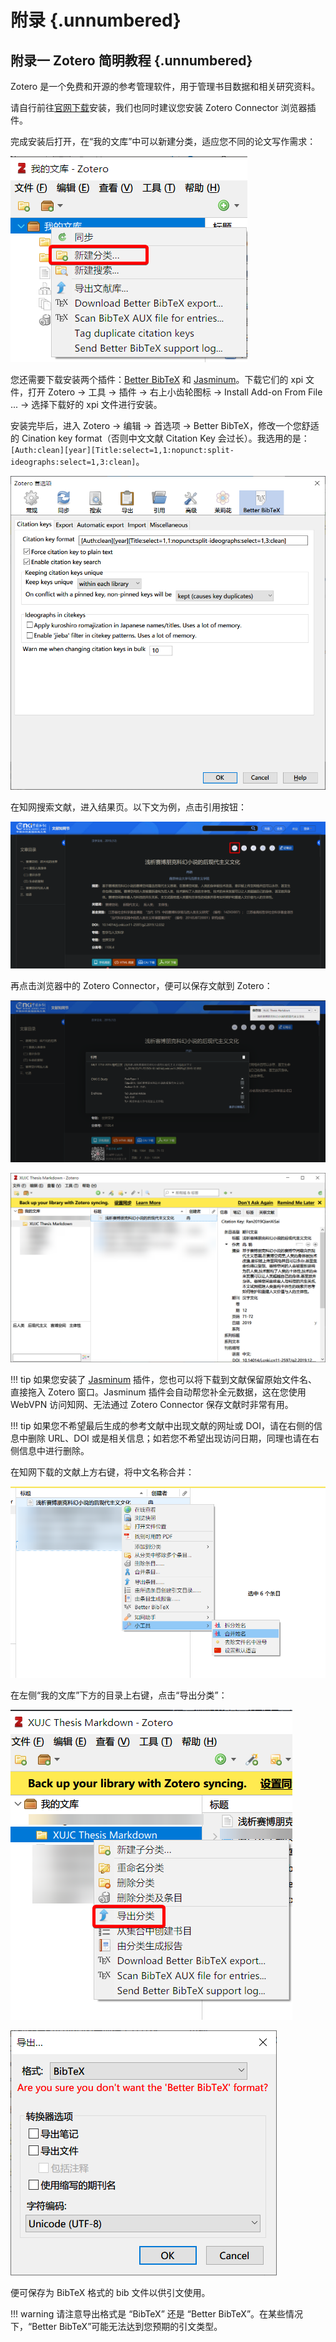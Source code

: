 # 附录 {.unnumbered}

## 附录一 Zotero 简明教程 {.unnumbered}

Zotero 是一个免费和开源的参考管理软件，用于管理书目数据和相关研究资料。

请自行前往[官网下载](https://www.zotero.org/download/)安装，我们也同时建议您安装 Zotero Connector 浏览器插件。

完成安装后打开，在“我的文库”中可以新建分类，适应您不同的论文写作需求：

![新建分类](readme.assets/image-20220402181639642.png)

您还需要下载安装两个插件：[Better BibTeX](https://github.com/retorquere/zotero-better-bibtex/releases/latest) 和 [Jasminum](https://github.com/l0o0/jasminum/releases)。下载它们的 xpi 文件，打开 Zotero -> 工具 -> 插件 -> 右上小齿轮图标 -> Install Add-on From File ... -> 选择下载好的 xpi 文件进行安装。

安装完毕后，进入 Zotero -> 编辑 -> 首选项 -> Better BibTeX，修改一个您舒适的 Cination key format（否则中文文献 Citation Key 会过长）。我选用的是：`[Auth:clean][year][Title:select=1,1:nopunct:split-ideographs:select=1,3:clean]`。

![Better BibTeX 配置](readme.assets/image-20220402182854779.png)

在知网搜索文献，进入结果页。以下文为例，点击引用按钮：

![搜索一篇文档](readme.assets/image-20220402183115900.png)

再点击浏览器中的 Zotero Connector，便可以保存文献到 Zotero：

![保存到 Zotero](readme.assets/image-20220402183211884.png)

![插入结果](readme.assets/image-20220402183404519.png)

!!! tip
    如果您安装了 [Jasminum](https://github.com/l0o0/jasminum/releases) 插件，您也可以将下载到文献保留原始文件名、直接拖入 Zotero 窗口。Jasminum 插件会自动帮您补全元数据，这在您使用 WebVPN 访问知网、无法通过 Zotero Connector 保存文献时非常有用。

!!! tip
    如果您不希望最后生成的参考文献中出现文献的网址或 DOI，请在右侧的信息中删除 URL、DOI 或是相关信息；如若您不希望出现访问日期，同理也请在右侧信息中进行删除。

在知网下载的文献上方右键，将中文名称合并：

![合并中文名称](readme.assets/image-20220402183738737.png)

在左侧“我的文库”下方的目录上右键，点击“导出分类”：

![导出分类](readme.assets/image-20220402183817126.png)

![导出对话框](readme.assets/image-20220402190017380.png)

便可保存为 BibTeX 格式的 bib 文件以供引文使用。

!!! warning
    请注意导出格式是 “BibTeX” 还是 “Better BibTeX”。在某些情况下，“Better BibTeX”可能无法达到您预期的引文类型。

